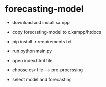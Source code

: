 # forecasting-model

- download and install xampp

- copy forecasting-model to c/xampp/htdocs

- pip install -r requirements.txt

- run python main.py

- open index.html file

- choose csv file --> pre-processing

- select model and forecasting
